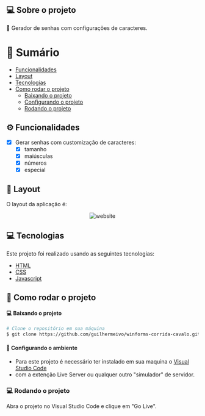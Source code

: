 ## 💻 Sobre o projeto

🔑 Gerador de senhas com configurações de caracteres.

# :scroll: Sumário

- [Funcionalidades](#⚙️-Funcionalidades)
- [Layout](#🎨-Layout)
- [Tecnologias](#computer-tecnologias)
- [Como rodar o projeto](##construction_worker-como-rodar-o-projeto)
    - [Baixando o projeto](##computer-baixando-o-projeto)
    - [Configurando o projeto](##wrench-configurando-o-ambiente)
    - [Rodando o projeto](##computer-rodando-o-projeto)

## ⚙️ Funcionalidades

- [x] Gerar senhas com customização de caracteres:
    - [x] tamanho
    - [x] maiúsculas
    - [x] números
    - [x] especial

## 🎨 Layout

O layout da aplicação é:

<div align="center">
    <img src="https://github.com/guilhermeivo/password-generator/blob/master/.github/website.png" alt="website" title="website"/>
</div>

## :computer: Tecnologias

Este projeto foi realizado usando as seguintes tecnologias:

<ul>
  <li><a href="">HTML</a></li>
  <li><a href="">CSS</a></li>
  <li><a href="https://www.javascript.com/">Javascript</a></li>
</ul>

## :construction_worker: Como rodar o projeto

#### :computer: Baixando o projeto

```bash
# Clone o repositório em sua máquina
$ git clone https://github.com/guilhermeivo/winforms-corrida-cavalo.git
```

#### :wrench: Configurando o ambiente

<ul>
    <li>Para este projeto é necessário ter instalado em sua maquina o <a href="https://code.visualstudio.com/">Visual Studio Code</a></li>
	<li>com a extenção Live Server ou qualquer outro "simulador" de servidor.</li>
</ul>

### :computer: Rodando o projeto

Abra o projeto no Visual Studio Code e clique em "Go Live".